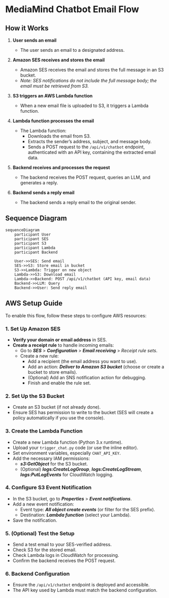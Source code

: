 # MediaMind Chatbot Email Flow

## How it Works

1. **User sends an email**

   - The user sends an email to a designated address.

2. **Amazon SES receives and stores the email**

   - Amazon SES receives the email and stores the full message in an S3 bucket.
   - _Note: SES notifications do not include the full message body; the email must be retrieved from S3._

3. **S3 triggers an AWS Lambda function**

   - When a new email file is uploaded to S3, it triggers a Lambda function.

4. **Lambda function processes the email**

   - The Lambda function:
     - Downloads the email from S3.
     - Extracts the sender’s address, subject, and message body.
     - Sends a POST request to the `/api/v1/chatbot` endpoint, authenticated with an API key, containing the extracted email data.

5. **Backend receives and processes the request**

   - The backend receives the POST request, queries an LLM, and generates a reply.

6. **Backend sends a reply email**
   - The backend sends a reply email to the original sender.

## Sequence Diagram

```mermaid
sequenceDiagram
    participant User
    participant SES
    participant S3
    participant Lambda
    participant Backend

    User->>SES: Send email
    SES->>S3: Store email in bucket
    S3->>Lambda: Trigger on new object
    Lambda->>S3: Download email
    Lambda->>Backend: POST /api/v1/chatbot (API key, email data)
    Backend->>LLM: Query
    Backend->>User: Send reply email
```

## AWS Setup Guide

To enable this flow, follow these steps to configure AWS resources:

### 1. **Set Up Amazon SES**

- **Verify your domain or email address** in SES.
- **Create a receipt rule** to handle incoming emails:
  - Go to ___SES___ > ___Configuration___ > ___Email receiving___ > _Receipt rule sets_.
  - Create a new rule:
    - Add a recipient (the email address you want to use).
    - Add an action: ___Deliver to Amazon S3 bucket___ (choose or create a bucket to store emails).
    - (Optional) Add an SNS notification action for debugging.
    - Finish and enable the rule set.

### 2. **Set Up the S3 Bucket**

- Create an S3 bucket (if not already done).
- Ensure SES has permission to write to the bucket (SES will create a policy automatically if you use the console).

### 3. **Create the Lambda Function**

- Create a new Lambda function (Python 3.x runtime).
- Upload your `trigger_chat.py` code (or use the inline editor).
- Set environment variables, especially `CHAT_API_KEY`.
- Add the necessary IAM permissions:
  - ___s3:GetObject___ for the S3 bucket.
  - (Optional) ___logs:CreateLogGroup___, ___logs:CreateLogStream___, ___logs:PutLogEvents___ for CloudWatch logging.

### 4. **Configure S3 Event Notification**

- In the S3 bucket, go to ___Properties___ > ___Event notifications___.
- Add a new event notification:
  - Event type: ___All object create events___ (or filter for the SES prefix).
  - Destination: ___Lambda function___ (select your Lambda).
- Save the notification.

### 5. **(Optional) Test the Setup**

- Send a test email to your SES-verified address.
- Check S3 for the stored email.
- Check Lambda logs in CloudWatch for processing.
- Confirm the backend receives the POST request.

### 6. **Backend Configuration**

- Ensure the `/api/v1/chatbot` endpoint is deployed and accessible.
- The API key used by Lambda must match the backend configuration.
